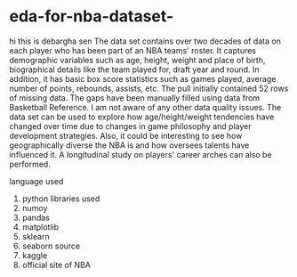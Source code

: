 # eda-for-nba-dataset-
hi this is debargha sen 
The data set contains over two decades of data on each player who has been part of an NBA teams' roster. 
It captures demographic variables such as age, height, weight and place of birth, biographical details like the team played for, 
draft year and round. In addition, it has basic box score statistics such as games played, average number of points, rebounds, assists, etc.
The pull initially contained 52 rows of missing data. The gaps have been manually filled using data from Basketball Reference. 
I am not aware of any other data quality issues.
The data set can be used to explore how age/height/weight tendencies have changed over time due to changes in game philosophy and player development strategies. 
Also, it could be interesting to see how geographically diverse the NBA is and how oversees talents have influenced it. 
A longitudinal study on players' career arches can also be performed.

language used 
1. python
libraries used
1. numoy
2. pandas
3. matplotlib
4. sklearn
5. seaborn
source
1. kaggle
2. official site of NBA  
